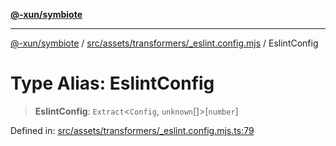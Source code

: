 [**@-xun/symbiote**](../../../../../README.md)

***

[@-xun/symbiote](../../../../../README.md) / [src/assets/transformers/\_eslint.config.mjs](../README.md) / EslintConfig

# Type Alias: EslintConfig

> **EslintConfig**: `Extract`\<`Config`, `unknown`[]\>\[`number`\]

Defined in: [src/assets/transformers/\_eslint.config.mjs.ts:79](https://github.com/Xunnamius/symbiote/blob/a1a1659a6aee8463244f5d57f0317787662deaf7/src/assets/transformers/_eslint.config.mjs.ts#L79)
